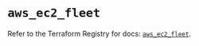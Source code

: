 # `aws_ec2_fleet`

Refer to the Terraform Registry for docs: [`aws_ec2_fleet`](https://registry.terraform.io/providers/hashicorp/aws/5.100.0/docs/resources/ec2_fleet).
